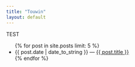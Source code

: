 ```yaml
---
title: "Touwin"
layout: default
---
```




TEST

<ul class="posts">
  {% for post in site.posts limit: 5 %}
    <li><span>{{ post.date | date_to_string }}</span> &mdash; <a href="{{ post.url }}">{{ post.title }}</a></li>
  {% endfor %}
</ul>
